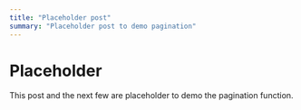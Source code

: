 ```yaml
---
title: "Placeholder post"
summary: "Placeholder post to demo pagination"
---
```


# Placeholder

This post and the next few are placeholder to demo the pagination function.



